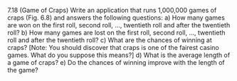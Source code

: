 7.18 (Game of Craps) Write an application that runs 1,000,000 games of craps (Fig. 6.8) and answers the following questions:
a) How many games are won on the first roll, second roll, ..., twentieth roll and after the twentieth roll?
b) How many games are lost on the first roll, second roll, ..., twentieth roll and after the twentieth roll?
c) What are the chances of winning at craps? [Note: You should discover that craps is one of the fairest casino games. What do you suppose this means?]
d) What is the average length of a game of craps?
e) Do the chances of winning improve with the length of the game?
